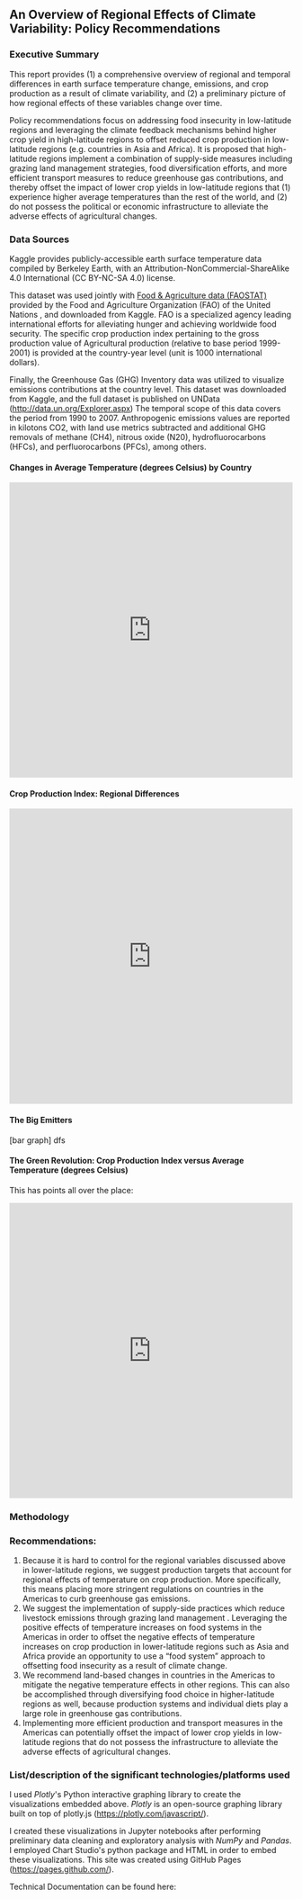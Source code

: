 ## An Overview of Regional Effects of Climate Variability: Policy Recommendations 

### Executive Summary 

This report provides (1) a comprehensive overview of regional and temporal differences in earth surface temperature change, emissions, and crop production as a result of climate variability, and (2) a preliminary picture of how regional effects of these variables change over time. 

Policy recommendations focus on addressing food insecurity in low-latitude regions and leveraging the climate feedback mechanisms behind higher crop yield in high-latitude regions to offset reduced crop production in low-latitude regions (e.g. countries in Asia and Africa). It is proposed that high-latitude regions implement a combination of supply-side measures including grazing land management strategies, food diversification efforts, and more efficient transport measures  to reduce greenhouse gas contributions, and thereby offset the impact of lower crop yields in low-latitude regions that (1) experience higher average temperatures than the rest of the world, and (2) do not possess the political or economic infrastructure to alleviate the adverse effects of agricultural changes. 

### Data Sources

Kaggle provides publicly-accessible earth surface temperature data compiled by Berkeley Earth, with an Attribution-NonCommercial-ShareAlike 4.0 International (CC BY-NC-SA 4.0) license. 

This dataset was used jointly with [Food & Agriculture data (FAOSTAT)](http://www.fao.org/faostat/en/#home) provided by the Food and Agriculture Organization (FAO) of the United Nations , and downloaded from Kaggle. FAO is a specialized agency leading international efforts for alleviating hunger and achieving worldwide food security. The specific crop production index pertaining to the gross production value of Agricultural production (relative to base period 1999-2001) is provided at the country-year level (unit is 1000 international dollars).   

Finally, the Greenhouse Gas (GHG) Inventory data was utilized to visualize emissions contributions at the country level. This dataset was downloaded from Kaggle, and the full dataset is published on UNData (http://data.un.org/Explorer.aspx) The temporal scope of this data covers the period from 1990 to 2007. Anthropogenic emissions values are reported in kilotons CO2, with land use metrics subtracted and additional GHG removals of methane (CH4), nitrous oxide (N20), hydrofluorocarbons (HFCs), and perfluorocarbons (PFCs), among others. 


#### Changes in Average Temperature (degrees Celsius) by Country 

<iframe id="igraph" scrolling="no" style="border:none;" seamless="seamless" src="https://plotly.com/~at1112/1.embed" height="525" width="100%"></iframe>

#### Crop Production Index: Regional Differences

<iframe id="igraph" scrolling="no" style="border:none;" seamless="seamless" src="https://plotly.com/~at1112/7.embed" height="525" width="100%"></iframe>

#### The Big Emitters
 [bar graph]
 dfs

#### The Green Revolution: Crop Production Index versus Average Temperature (degrees Celsius)
This has points all over the place:

<iframe id="igraph" scrolling="no" style="border:none;" seamless="seamless" src="https://plotly.com/~at1112/10.embed" height="525" width="100%"></iframe>


### Methodology

### Recommendations:

1.	Because it is hard to control for the regional variables discussed above in lower-latitude regions, we suggest production targets that account for regional effects of temperature on crop production. More specifically, this means placing more stringent regulations on countries in the Americas to curb greenhouse gas emissions. 
2.	We suggest the implementation of supply-side practices which reduce livestock emissions through grazing land management . Leveraging the positive effects of temperature increases on food systems in the Americas in order to offset the negative effects of temperature increases on crop production in lower-latitude regions such as Asia and Africa provide an opportunity to use a “food system” approach to offsetting food insecurity as a result of climate change. 
3.	We recommend land-based changes in countries in the Americas to mitigate the negative temperature effects in other regions. This can also be accomplished through diversifying food choice in higher-latitude regions as well, because production systems and individual diets play a large role in greenhouse gas contributions. 
4.	Implementing more efficient production and transport measures in the Americas can potentially offset the impact of lower crop yields in low-latitude regions that do not possess the infrastructure to alleviate the adverse effects of agricultural changes.

 
### List/description of the significant technologies/platforms used
I used *Plotly*'s Python interactive graphing library to create the visualizations embedded above. *Plotly* is an open-source graphing library built on top of plotly.js (https://plotly.com/javascript/). 

I created these visualizations in Jupyter notebooks after performing preliminary data cleaning and exploratory analysis with *NumPy* and *Pandas*. I employed Chart Studio's python package and HTML in order to embed these visualizations. This site was created using GitHub Pages (https://pages.github.com/).

Technical Documentation can be found here:





